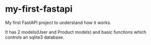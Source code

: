 # my-first-fastapi
My first FastAPI project to understand how it works.

It has 2 models(User and Product models) and basic functions which controls an sqlite3 database.
